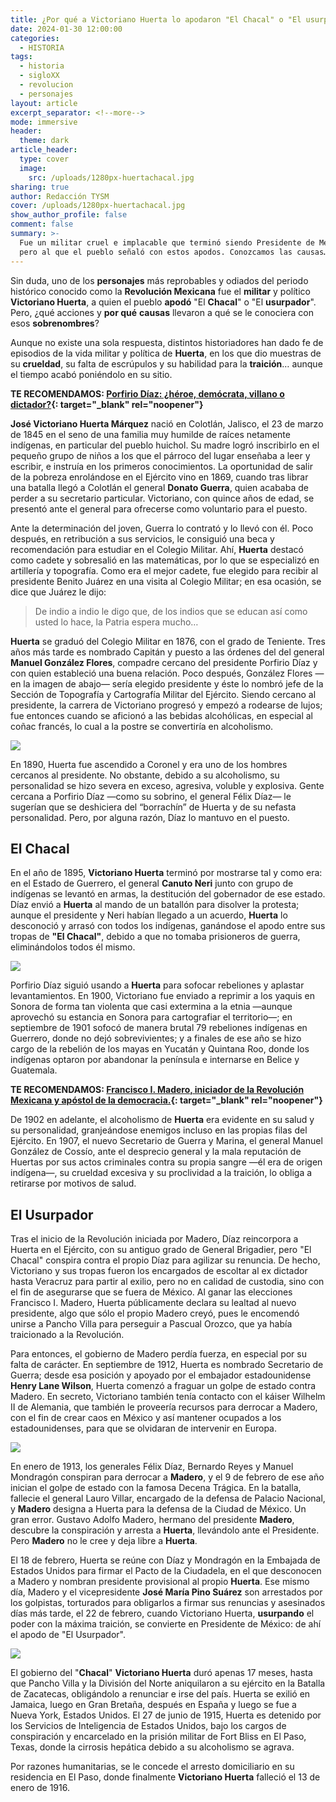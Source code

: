 ```yaml
---
title: ¿Por qué a Victoriano Huerta lo apodaron "El Chacal" o "El usurpador"?
date: 2024-01-30 12:00:00
categories:
  - HISTORIA
tags:
  - historia
  - sigloXX
  - revolucion
  - personajes
layout: article
excerpt_separator: <!--more-->
mode: immersive
header:
  theme: dark
article_header:
  type: cover
  image:
    src: /uploads/1280px-huertachacal.jpg
sharing: true
author: Redacción TYSM
cover: /uploads/1280px-huertachacal.jpg
show_author_profile: false
comment: false
summary: >-
  Fue un militar cruel e implacable que terminó siendo Presidente de México,
  pero al que el pueblo señaló con estos apodos. Conozcamos las causas…
---
```

Sin duda, uno de los **personajes** más reprobables y odiados del periodo histórico conocido como la **Revolución Mexicana** fue el **militar** y político **Victoriano Huerta**, a quien el pueblo **apodó** "El **Chacal**" o "El **usurpador**". Pero, ¿qué acciones y **por qué** **causas** llevaron a qué se le conociera con esos **sobrenombres**?&nbsp;

Aunque no existe una sola respuesta, distintos historiadores han dado fe de episodios de la vida militar y política de **Huerta**, en los que dio muestras de su **crueldad**, su falta de escrúpulos y su habilidad para la **traición**… aunque el tiempo acabó poniéndolo en su sitio.&nbsp;

**TE RECOMENDAMOS:&nbsp;[Porfirio Díaz: ¿héroe, demócrata, villano o dictador?](https://blog.tonoysumariachi.com/historia/2023/08/29/porfirio-d%C3%ADaz-h%C3%A9roe-dem%C3%B3crata-villano-o-dictador.html){: target="_blank" rel="noopener"}**

**José Victoriano Huerta Márquez** nació en Colotlán, Jalisco, el 23 de marzo de 1845 en el seno de una familia muy humilde de raíces netamente indígenas, en particular del pueblo huichol. Su madre logró inscribirlo en el pequeño grupo de niños a los que el párroco del lugar enseñaba a leer y escribir, e instruía en los primeros conocimientos. La oportunidad de salir de la pobreza enrolándose en el Ejército vino en 1869, cuando tras librar una batalla llegó a Colotlán el general **Donato Guerra**, quien acababa de perder a su secretario particular. Victoriano, con quince años de edad, se presentó ante el general para ofrecerse como voluntario para el puesto.

Ante la determinación del joven, Guerra lo contrató y lo llevó con él. Poco después, en retribución a sus servicios, le consiguió una beca y recomendación para estudiar en el Colegio Militar. Ahí, **Huerta** destacó como cadete y sobresalió en las matemáticas, por lo que se especializó en artillería y topografía. Como era el mejor cadete, fue elegido para recibir al presidente Benito Juárez en una visita al Colegio Militar; en esa ocasión, se dice que Juárez le dijo:&nbsp;

> De indio a indio le digo que, de los indios que se educan así como usted lo hace, la Patria espera mucho…

**Huerta** se graduó del Colegio Militar en 1876, con el grado de Teniente. Tres años más tarde es nombrado Capitán y puesto a las órdenes del del general **Manuel González Flores**, compadre cercano del presidente Porfirio Díaz y con quien estableció una buena relación. Poco después, González Flores —en la imagen de abajo— sería elegido presidente y éste lo nombró jefe de la Sección de Topografía y Cartografía Militar del Ejército. Siendo cercano al presidente, la carrera de Victoriano progresó y empezó a rodearse de lujos; fue entonces cuando se aficionó a las bebidas alcohólicas, en especial al coñac francés, lo cual a la postre se convertiría en alcoholismo.

![](https://upload.wikimedia.org/wikipedia/commons/1/1c/President_Manuel_Gonzalez.jpg)

En 1890, Huerta fue ascendido a Coronel y era uno de los hombres cercanos al presidente. No obstante, debido a su alcoholismo, su personalidad se hizo severa en exceso, agresiva, voluble y explosiva. Gente cercana a Porfirio Díaz —como su sobrino, el general Félix Díaz— le sugerían que se deshiciera del “borrachín” de Huerta y de su nefasta personalidad. Pero, por alguna razón, Díaz lo mantuvo en el puesto.

## El Chacal

En el año de 1895, **Victoriano Huerta** terminó por mostrarse tal y como era: en el Estado de Guerrero, el general **Canuto Neri** junto con grupo de indígenas se levantó en armas, la destitución del gobernador de ese estado. Díaz envió a **Huerta** al mando de un batallón para disolver la protesta; aunque el presidente y Neri habían llegado a un acuerdo, **Huerta** lo desconoció y arrasó con todos los indígenas, ganándose el apodo entre sus tropas de **"El Chacal"**, debido a que no tomaba prisioneros de guerra, eliminándolos todos él mismo.

![](https://upload.wikimedia.org/wikipedia/commons/9/95/Victoriano_Huerta.%28cropped%29.jpg)

Porfirio Díaz siguió usando a **Huerta** para sofocar rebeliones y aplastar levantamientos. En 1900, Victoriano fue enviado a reprimir a los yaquis en Sonora de forma tan violenta que casi extermina a la etnia —aunque aprovechó su estancia en Sonora para cartografiar el territorio—; en septiembre de 1901 sofocó de manera brutal 79 rebeliones indígenas en Guerrero, donde no dejó sobrevivientes; y a finales de ese año se hizo cargo de la rebelión de los mayas en Yucatán y Quintana Roo, donde los indígenas optaron por abandonar la península e internarse en Belice y Guatemala.

**TE RECOMENDAMOS:&nbsp;[Francisco I. Madero, iniciador de la Revolución Mexicana y apóstol de la democracia.](https://blog.tonoysumariachi.com/historia/2023/11/14/francisco-i-madero-iniciador-de-la-revoluci%C3%B3n-mexicana-y-ap%C3%B3stol-de-la-democracia.html){: target="_blank" rel="noopener"}**

De 1902 en adelante, el alcoholismo de **Huerta** era evidente en su salud y su personalidad, granjeándose enemigos incluso en las propias filas del Ejército. En 1907, el nuevo Secretario de Guerra y Marina, el general Manuel González de Cossío, ante el desprecio general y la mala reputación de Huertas por sus actos criminales contra su propia sangre —él era de origen indígena—, su crueldad excesiva y su proclividad a la traición, lo obliga a retirarse por motivos de salud.

## El Usurpador

Tras el inicio de la Revolución iniciada por Madero, Díaz reincorpora a Huerta en el Ejército, con su antiguo grado de General Brigadier, pero "El Chacal" conspira contra el propio Díaz para agilizar su renuncia. De hecho, Victoriano y sus tropas fueron los encargados de escoltar al ex dictador hasta Veracruz para partir al exilio, pero no en calidad de custodia, sino con el fin de asegurarse que se fuera de México. Al ganar las elecciones Francisco I. Madero, Huerta públicamente declara su lealtad al nuevo presidente, algo que sólo el propio Madero creyó, pues le encomendó unirse a Pancho Villa para perseguir a Pascual Orozco, que ya había traicionado a la Revolución.

Para entonces, el gobierno de Madero perdía fuerza, en especial por su falta de carácter. En septiembre de 1912, Huerta es nombrado Secretario de Guerra; desde esa posición y apoyado por el embajador estadounidense **Henry Lane Wilson**, Huerta comenzó a fraguar un golpe de estado contra Madero. En secreto, Victoriano también tenía contacto con el káiser Wilhelm II de Alemania, que también le proveería recursos para derrocar a Madero, con el fin de crear caos en México y así mantener ocupados a los estadounidenses, para que se olvidaran de intervenir en Europa.

![](https://upload.wikimedia.org/wikipedia/commons/thumb/f/f4/Francisco_I_Madero.jpg/644px-Francisco_I_Madero.jpg)

En enero de 1913, los generales Félix Díaz, Bernardo Reyes y Manuel Mondragón conspiran para derrocar a **Madero**, y el 9 de febrero de ese año inician el golpe de estado con la famosa Decena Trágica. En la batalla, fallecie el general Lauro Villar, encargado de la defensa de Palacio Nacional, y **Madero** designa a Huerta para la defensa de la Ciudad de México. Un gran error. Gustavo Adolfo Madero, hermano del presidente **Madero**, descubre la conspiración y arresta a **Huerta**, llevándolo ante el Presidente. Pero **Madero** no le cree y deja libre a **Huerta**.

El 18 de febrero, Huerta se reúne con Díaz y Mondragón en la Embajada de Estados Unidos para firmar el Pacto de la Ciudadela, en el que desconocen a Madero y nombran presidente provisional al propio **Huerta**. Ese mismo día, Madero y el vicepresidente **José María Pino Suárez** son arrestados por los golpistas, torturados para obligarlos a firmar sus renuncias y asesinados días más tarde, el 22 de febrero, cuando Victoriano Huerta, **usurpando** el poder con la máxima traición, se convierte en Presidente de México: de ahí el apodo de "El Usurpador".

![](https://upload.wikimedia.org/wikipedia/commons/3/37/President_Victoriano_Huerta_with_cabinet.jpg)

El gobierno del "**Chacal**" **Victoriano Huerta** duró apenas 17 meses, hasta que Pancho Villa y la División del Norte aniquilaron a su ejército en la Batalla de Zacatecas, obligándolo a renunciar e irse del país. Huerta se exilió en Jamaica, luego en Gran Bretaña, después en España y luego se fue a Nueva York, Estados Unidos. El 27 de junio de 1915, Huerta es detenido por los Servicios de Inteligencia de Estados Unidos, bajo los cargos de conspiración y encarcelado en la prisión militar de Fort Bliss en El Paso, Texas, donde la cirrosis hepática debido a su alcoholismo se agrava.

Por razones humanitarias, se le concede el arresto domiciliario en su residencia en El Paso, donde finalmente **Victoriano Huerta** falleció el 13 de enero de 1916.